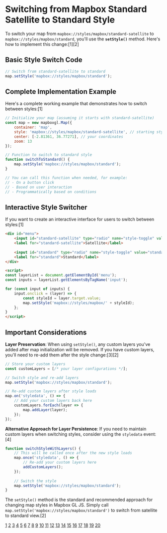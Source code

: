 # Switching from Mapbox Standard Satellite to Standard Style

To switch your map from `mapbox://styles/mapbox/standard-satellite` to `mapbox://styles/mapbox/standard`, you'll use the **`setStyle()`** method. Here's how to implement this change:[1][2]

## Basic Style Switch Code

```javascript
// Switch from standard-satellite to standard
map.setStyle('mapbox://styles/mapbox/standard');
```

## Complete Implementation Example

Here's a complete working example that demonstrates how to switch between styles:[1]

```javascript
// Initialize your map (assuming it starts with standard-satellite)
const map = new mapboxgl.Map({
    container: 'map',
    style: 'mapbox://styles/mapbox/standard-satellite', // starting style
    center: [-2.81361, 36.77271], // your coordinates
    zoom: 13
});

// Function to switch to standard style
function switchToStandard() {
    map.setStyle('mapbox://styles/mapbox/standard');
}

// You can call this function when needed, for example:
// - On a button click
// - Based on user interaction
// - Programmatically based on conditions
```

## Interactive Style Switcher

If you want to create an interactive interface for users to switch between styles:[1]

```html
<div id="menu">
    <input id="standard-satellite" type="radio" name="style-toggle" value="standard-satellite" checked>
    <label for="standard-satellite">Satellite</label>
    
    <input id="standard" type="radio" name="style-toggle" value="standard">
    <label for="standard">Standard</label>
</div>

<script>
const layerList = document.getElementById('menu');
const inputs = layerList.getElementsByTagName('input');

for (const input of inputs) {
    input.onclick = (layer) => {
        const styleId = layer.target.value;
        map.setStyle('mapbox://styles/mapbox/' + styleId);
    };
}
</script>
```

## Important Considerations

**Layer Preservation**: When using `setStyle()`, any custom layers you've added after map initialization will be removed. If you have custom layers, you'll need to re-add them after the style change:[3][2]

```javascript
// Store your custom layers
const customLayers = [/* your layer configurations */];

// Switch style and re-add layers
map.setStyle('mapbox://styles/mapbox/standard');

// Re-add custom layers after style loads
map.on('styledata', () => {
    // Add your custom layers back here
    customLayers.forEach(layer => {
        map.addLayer(layer);
    });
});
```

**Alternative Approach for Layer Persistence**: If you need to maintain custom layers when switching styles, consider using the `styledata` event:[4]

```javascript
function switchStyleWithLayers() {
    // This will be called once after the new style loads
    map.once('styledata', () => {
        // Re-add your custom layers here
        addCustomLayers();
    });
    
    // Switch the style
    map.setStyle('mapbox://styles/mapbox/standard');
}
```

The `setStyle()` method is the standard and recommended approach for changing map styles in Mapbox GL JS. Simply call `map.setStyle('mapbox://styles/mapbox/standard')` to switch from satellite to standard view.[2]

[1](https://docs.mapbox.com/mapbox-gl-js/example/setstyle/)
[2](https://docs.mapbox.com/mapbox-gl-js/guides/styles/set-a-style/)
[3](https://github.com/mapbox/mapbox-gl-js/issues/8660)
[4](https://dev.to/dqunbp/effectively-switching-mapbox-gl-styles-1a3i)
[5](https://docs.mapbox.com/android/maps/api/11.8.0/mapbox-maps-android/com.mapbox.maps.extension.compose.style.standard/-mapbox-standard-satellite-style.html)
[6](https://docs.mapbox.com/android/maps/examples/android-view/change-the-maps-style/)
[7](https://stackoverflow.com/questions/29028287/in-mapbox-js-how-to-switch-between-different-map-style)
[8](https://docs.mapbox.com/mapbox-gl-js/example/set-config-property/)
[9](https://docs.maptiler.com/sdk-js/examples/switch-from-mapbox/)
[10](https://docs.mapbox.com/ios/maps/guides/styles/set-a-style/)
[11](https://stackoverflow.com/questions/36168658/mapbox-gl-setstyle-removes-layers)
[12](https://docs.mapbox.com/mapbox-gl-js/example/)
[13](https://docs.mapbox.com/android/maps/guides/styles/set-a-style/)
[14](https://github.com/mapbox/mapbox-gl-js/issues/9600)
[15](https://github.com/mapbox/mapbox-gl-language)
[16](https://docs.mapbox.com/mapbox-gl-js/example/style-switch/)
[17](https://docs.mapbox.com/style-spec/guides/)
[18](https://docs.mapbox.com/map-styles/standard/guides/)
[19](https://docs.mapbox.com/flutter/maps/guides/styles/set-a-style/)
[20](https://docs.mapbox.com/mapbox-gl-js/guides/styles/)
